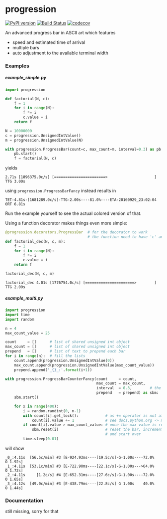 progression
===========

[![PyPI version](https://badge.fury.io/py/progression.svg)](https://badge.fury.io/py/progression)
[![Build Status](https://travis-ci.org/cimatosa/progress.svg?branch=master)](https://travis-ci.org/cimatosa/progress)
[![codecov](https://codecov.io/gh/cimatosa/progress/branch/master/graph/badge.svg)](https://codecov.io/gh/cimatosa/progress)

An advanced progress bar in ASCII art which features
  * speed and estimated time of arrival
  * multiple bars
  * auto adjustment to the available terminal width
  
### Examples

##### example_simple.py

```python
import progression

def factorial(N, c):
    f = 1
    for i in range(N):
        f *= i
        c.value = i
    return f

N = 10000000
c = progression.UnsignedIntValue()
m = progression.UnsignedIntValue(N)

with progression.ProgressBar(count=c, max_count=m, interval=0.3) as pb:
    pb.start()
    f = factorial(N, c)
 ```

yields

    2.71s [1896375.0c/s] [=======================>                     ] TTG 3.00s

using ``progression.ProgressBarFancy`` instead results in

    TET-4.81s-[1681289.0c/s]-TTG-2.00s----81.0%----ETA-20160929_23:02:04 ORT 6.81s

Run the example yourself to see the actual colored version of that.

Using a function decorator makes things even more simple:

```python
@progression.decorators.ProgressBar  # for the decorator to work
                                     # the function need to have 'c' and 'm' as arguments
def factorial_dec(N, c, m):
    f = 1
    for i in range(N):
        f *= i
        c.value = i
    return f

factorial_dec(N, c, m)
```

    factorial_dec 4.01s [1776754.0c/s] [======================>        ] TTG 2.00s

##### example_multi.py
```python
import progression
import time
import random

n = 4
max_count_value = 25

count     = []      # list of shared unsigned int object
max_count = []      # list of shared unsigned int object
prepend   = []      # list of text to prepend each bar
for i in range(n):  # fill the lists
    count.append(progression.UnsignedIntValue(0))
    max_count.append(progression.UnsignedIntValue(max_count_value))
    prepend.append('_{}_:'.format(i+1))

with progression.ProgressBarCounterFancy(count     = count,
                                         max_count = max_count,
                                         interval  = 0.3,        # the refresh interval in sec
                                         prepend   = prepend) as sbm:
    sbm.start()

    for x in range(400):
        i = random.randint(0, n-1)
        with count[i].get_lock():            # as += operator is not atomic we need a lock
            count[i].value += 1              # see docs.python.org -> multiprocessing -> shared-ctypes-objects
        if count[i].value > max_count_value: # once the max value is reached
            sbm.reset(i)                     # reset the bar, increment counter
                                             # and start over
        time.sleep(0.01)
```

will show
 
    _0_:4.11s  [56.5c/min] #3 [E-924.93ms----[19.5c/s]-G-1.00s----72.0%     O 1.92s]
    _1_:4.11s  [53.1c/min] #3 [E-722.90ms----[22.1c/s]-G-1.00s--->64.0%     O 1.72s]
    _2_:4.11s     [1.2c/s] #4 [E-652.31ms----[27.6c/s]-G-1.00s----72.0%     O 1.65s]
    _3_:4.12s  [49.0c/min] #3 [E-438.79ms----[22.8c/s] G 1.00s    40.0%     O 1.44s] 


### Documentation
still missing, sorry for that
